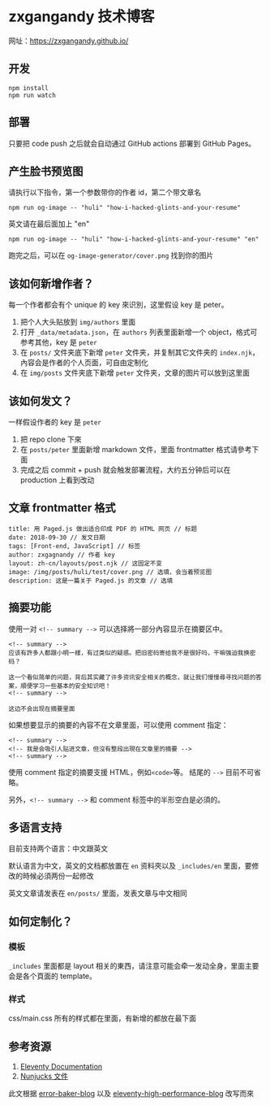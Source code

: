# zxgangandy 技术博客

网址：https://zxgangandy.github.io/

## 开发

```
npm install
npm run watch
``` 

## 部署

只要把 code push 之后就会自动通过 GitHub actions 部署到 GitHub Pages。

## 产生脸书预览图

请执行以下指令，第一个参数带你的作者 id，第二个带文章名

```
npm run og-image -- "huli" "how-i-hacked-glints-and-your-resume"
```

英文请在最后面加上 "en"
```
npm run og-image -- "huli" "how-i-hacked-glints-and-your-resume" "en"
```

跑完之后，可以在 `og-image-generator/cover.png` 找到你的图片

## 该如何新增作者？

每一个作者都会有个 unique 的 key 來识別，这里假设 key 是 peter。

1. 把个人大头贴放到 `img/authors` 里面
2. 打开 `_data/metadata.json`，在 `authors` 列表里面新增一个 object，格式可参考其他，key 是 `peter`
3. 在 `posts/` 文件夹底下新增 `peter` 文件夹，并复制其它文件夹的 `index.njk`，內容会是作者的个人页面，可自由定制化
4. 在 `img/posts` 文件夹底下新增 `peter` 文件夹，文章的图片可以放到这里面

## 该如何发文？

一样假设作者的 key 是 `peter`

1. 把 repo clone 下來
2. 在 `posts/peter` 里面新增 markdown 文件，里面 frontmatter 格式请參考下面
3. 完成之后 commit + push 就会触发部署流程，大约五分钟后可以在 production 上看到改动

## 文章 frontmatter 格式

```
title: 用 Paged.js 做出适合印成 PDF 的 HTML 网页 // 标题
date: 2018-09-30 // 发文日期
tags: [Front-end, JavaScript] // 标签
author: zxgagnandy // 作者 key
layout: zh-cn/layouts/post.njk // 这固定不变
image: /img/posts/huli/test/cover.png // 选填，会当着预览图
description: 这是一篇关于 Paged.js 的文章 // 选填
```

## 摘要功能
使用一对 `<!-- summary -->` 可以选择將一部分內容显示在摘要区中。

```
<!-- summary -->
应该有許多人都跟小明一樣，有过类似的疑惑。把旧密码寄给我不是很好吗，干嘛强迫我换密码？

这一个看似简单的问题，背后其实藏了许多资讯安全相关的概念，就让我们慢慢尋寻找问题的答案，順便学习一些基本的安全知识吧！
<!-- summary -->

这边不会出现在摘要里面
```

如果想要显示的摘要的內容不在文章里面，可以使用 comment 指定：

```
<!-- summary -->
<!-- 我是会吸引人贴进文章，但沒有整段出現在文章里的摘要 -->
<!-- summary -->
```

使用 comment 指定的摘要支援 HTML，例如`<code>`等。 结尾的 `-->` 目前不可省略。

另外，`<!-- summary -->` 和 comment 标签中的半形空白是必須的。

## 多语言支持

目前支持两个语言：中文跟英文

默认语言为中文，英文的文档都放置在 `en` 资料夾以及 `_includes/en` 里面，要修改的時候必須两份一起修改

英文文章请发表在 `en/posts/` 里面，发表文章与中文相同


## 如何定制化？

### 模板

`_includes` 里面都是 layout 相关的東西，请注意可能会牵一发动全身，里面主要会是各个頁面的 template。

### 样式

css/main.css 所有的样式都在里面，有新增的都放在最下面

## 参考资源

1. [Eleventy Documentation](https://www.11ty.dev/docs/collections/)
2. [Nunjucks 文件](https://mozilla.github.io/nunjucks/templating.html)

此文根据 [error-baker-blog](https://github.com/Lidemy/error-baker-blog) 以及 [eleventy-high-performance-blog](https://github.com/google/eleventy-high-performance-blog) 改写而來

